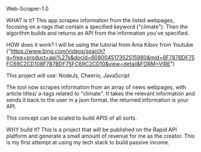 Web-Scraper-1.0

WHAT is it? This app scrapes information from the listed webpages, focusing on a-tags that contain a specified keyword ("climate"). Then the algorithm builds and returns an API from the information you've specified.

HOW does it work? I will be using the tutorial from Ania Kibov from Youtube ("https://www.bing.com/videos/search?q=free+product+api%27s&docid=608004517352515980&mid=8F787BDF75FC69C2CD108F787BDF75FC69C2CD10&view=detail&FORM=VIRE")

This project will use: NodeJs, Cheerio, JavaScript

The tool now scrapes information from an array of news webpages, with article titles/ a-tags related to "climate". It takes the relevant information and sends it back to the user in a json format. the returned information is your API.

This concept can be scaled to build APIS of all sorts.

WHY build it?
This is a project that will be published on the Rapid API platform and generate a small amount of revenue for me as the creator. This is my first attempt at using my tech stack to build passive income. 
